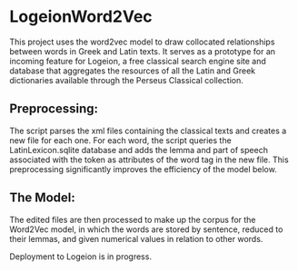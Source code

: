 # LogeionWord2Vec

This project uses the word2vec model to draw collocated relationships between words in Greek and Latin texts.
It serves as a prototype for an incoming feature for Logeion, a free classical search engine site and database that 
aggregates the resources of all the Latin and Greek dictionaries available through the Perseus Classical collection. 

## Preprocessing: 
The script parses the xml files containing the classical texts and creates a new file for each one. For each word, 
the script queries the LatinLexicon.sqlite database and adds the lemma and part of speech associated with the token 
as attributes of the word tag in the new file. This preprocessing significantly improves the efficiency of the model 
below. 

## The Model:
The edited files are then processed to make up the corpus for the Word2Vec model, in which the words are stored
by sentence, reduced to their lemmas, and given numerical values in relation to other words. 

Deployment to Logeion is in progress.

